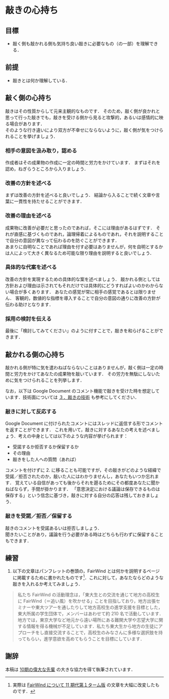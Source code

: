 # 敲きの心持ち

## 目標

- 敲く側も敲かれる側も気持ち良い敲きに必要なもの（の一部）を理解できる．

## 前提

- 敲きとは何か理解している．

## 敲く側の心持ち

敲きはその性質からして元来主観的なものです．
そのため，敲く側が良かれと思って行った敲きでも，敲きを受ける側から見ると攻撃的，あるいは感情的に映る場合があります．  
そのような行き違いにより双方が不幸せにならないように，敲く側が気をつけられることを挙げましょう．

### 相手の意図を汲み取り，認める

作成者はその成果物の作成に一定の時間と労力をかけています．
まずはそれを認め，ねぎらうところから入りましょう．

### 改善の方針を述べる

まずは改善の方針を述べると良いでしょう．
結論から入ることで続く文章や言葉に一貫性を持たせることができます．

### 改善の理由を述べる

成果物に改善が必要だと思ったのであれば，そこには理由があるはずです．
それが直感に基づくものであれ，論理帰着によるものであれ，それを説明することで自分の意図が異なって伝わるのを防ぐことができます．  
あまりに自明なことであれば理由を付す必要はありませんが，何を自明とするかは人によって大きく異なるため可能な限り理由を説明すると良いでしょう．

### 具体的な代案を述べる

改善の方針を実現するための具体的な案を述べましょう．
敲かれる側としては方針および理由は示されてもそれだけでは具体的にどうすればよいのかわからない場合が多くあります．
あなたの感覚が常に相手の感覚であるとは限りません．
客観的，数値的な指標を導入することで自分の意図の通りに改善の方針が伝わる助けとなります．

### 採用の検討を伝える

最後に「検討してみてください」のように付すことで，敲きを和らげることができます．

## 敲かれる側の心持ち

敲かれる側が特に気を遣わねばならないことはありませんが，敲く側は一定の時間と労力をかけてあなたの成果物を敲いています．
その労力を無駄にしないために気をつけられることを列挙します．

なお，以下は Google Document のコメント機能で敲きを受けた時を想定しています．技術面については [３．敲きの技術](../technique/README.md) も参考にしてください．

### 敲きに対して反応する

Google Document に付けられたコメントにはスレッドに返信する形でコメントを返すことができます．
これを用いて，敲きに対するあなたの考えを述べましょう．考えの中身としては以下のような内容が挙げられます：

- 受諾するか拒否するか保留するか
- その理由
- 敲きをした人への質問（あれば）

コメントを付けずに 2. に移ることも可能ですが，その敲きがどのような経緯で受諾／拒否されたのか，敲いた人にはわかりませんし，あなたもいつか忘れます．
覚えている自信があっても後からそれを遡るためにその都度あなたに聞かねばならず，手間が掛かります．
「意思決定における議論は保存できるものは保存する」という信念に基づき，敲きに対する自分の応答は残しておきましょう．

### 敲きを受諾／拒否／保留する

敲きのコメントを受諾あるいは拒否しましょう．  
聞きたいことがあり，議論を行う必要がある時はどちらも行わずに保留することもできます．

## 練習

1. 以下の文章はパンフレットの巻頭の，FairWind とは何かを説明するページに掲載するために書かれたものです[^1]．これに対して，あなたならどのような敲きを入れるか考えてみましょう．

> 私たち FairWind の活動理念は，「東大生との交流を通じて地方の高校生に FairWind（＝追い風）を吹かせる」ことを目指しており，地方出張セミナーや東大ツアーを通したりして地方高校生の進学支援を目標とした，東大所属の学生団体で，メンバーはあわせて約 210 名で活動しています．
> 地方では，東京大学など地元から遠い場所にある難関大学や志望大学に関する情報を得る機械が不足しています．私たち東大生から地方の生徒にアプローチをし直接交流することで，高校生のみなさんに多様な選択肢を持ってもらい，進学意欲を高めてもらうことを目標にしています．

## 謝辞

本稿は [10期の偉大な先輩](http://fairwindplatform.us-east-1.elasticbeanstalk.com/wiki/member/10th/take/) の大きな協力を得て執筆されています．

[^1]: 実際は [FairWind について 11 期代第１ターム版](https://fairwind-storage-6.s3.amazonaws.com/media/wiki/attachments/639/FairWindについて11期代第1ターム版.pdf) の文章を大幅に改変したものです．
